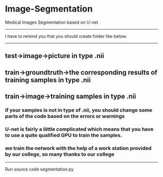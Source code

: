 # Image-Segmentation
Medical Images Segmentation based on U-net
***
I have to remind you that you should create folder like below:
***
## test->image->picture in type .nii
## train->groundtruth->the corresponding results of training samples in type .nii
## train->image->training samples in type .nii
### if your samples is not in type of .nii, you should change some parts of the code based on the errors or warnings
### U-net is fairly a liittle complicated which means that you have to use a quite qualified GPU to train the samples.
### we train the network with the help of a work station provided by our college, so many thanks to our college 
***
Run source code segmentation.py
